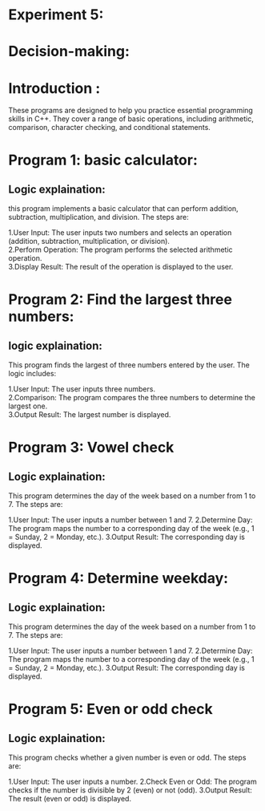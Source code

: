 # Experiment 5:
# Decision-making:  
# Introduction : 
These programs are designed to help you practice essential programming skills in C++. They cover a range of basic operations, including arithmetic, comparison, character checking, and conditional statements.  
# Program 1: basic calculator:
## Logic explaination:  
this program implements a basic calculator that can perform addition, subtraction, multiplication, and division. The steps are:  

1.User Input: The user inputs two numbers and selects an operation (addition, subtraction, multiplication, or division).    
2.Perform Operation: The program performs the selected arithmetic operation.    
3.Display Result: The result of the operation is displayed to the user.   
# Program 2: Find the largest three numbers:  
## logic explaination:
This program finds the largest of three numbers entered by the user. The logic includes:  

1.User Input: The user inputs three numbers.  
2.Comparison: The program compares the three numbers to determine the largest one.  
3.Output Result: The largest number is displayed. 
# Program 3: Vowel check
## Logic explaination:
This program determines the day of the week based on a number from 1 to 7. The steps are:

1.User Input: The user inputs a number between 1 and 7.
2.Determine Day: The program maps the number to a corresponding day of the week (e.g., 1 = Sunday, 2 = Monday, etc.).
3.Output Result: The corresponding day is displayed.

# Program 4: Determine weekday:
## Logic explaination:  
This program determines the day of the week based on a number from 1 to 7. The steps are:

1.User Input: The user inputs a number between 1 and 7.
2.Determine Day: The program maps the number to a corresponding day of the week (e.g., 1 = Sunday, 2 = Monday, etc.).
3.Output Result: The corresponding day is displayed.

# Program 5: Even or odd check
## Logic explaination:
This program checks whether a given number is even or odd. The steps are:

1.User Input: The user inputs a number.
2.Check Even or Odd: The program checks if the number is divisible by 2 (even) or not (odd).
3.Output Result: The result (even or odd) is displayed.





